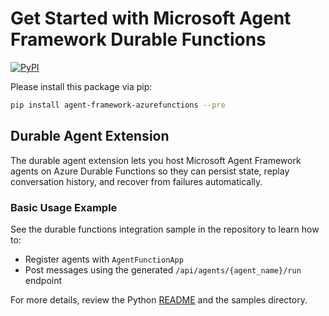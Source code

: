# Get Started with Microsoft Agent Framework Durable Functions

[![PyPI](https://img.shields.io/pypi/v/agent-framework-azurefunctions)](https://pypi.org/project/agent-framework-azurefunctions/)

Please install this package via pip:

```bash
pip install agent-framework-azurefunctions --pre
```

## Durable Agent Extension

The durable agent extension lets you host Microsoft Agent Framework agents on Azure Durable Functions so they can persist state, replay conversation history, and recover from failures automatically.

### Basic Usage Example

See the durable functions integration sample in the repository to learn how to:

- Register agents with `AgentFunctionApp`
- Post messages using the generated `/api/agents/{agent_name}/run` endpoint

For more details, review the Python [README](https://github.com/microsoft/agent-framework/tree/main/python/README.md) and the samples directory.
